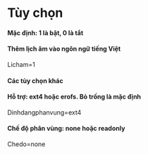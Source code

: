 # Tùy chọn
#### Mặc định: 1 là bật, 0 là tắt

#### Thêm lịch âm vào ngôn ngữ tiếng Việt
Licham=1

#### Các tùy chọn khác

#### Hỗ trợ: ext4 hoặc erofs. Bỏ trống là mặc định
Dinhdangphanvung=ext4 

#### Chế độ phân vùng: none hoặc readonly
Chedo=none

